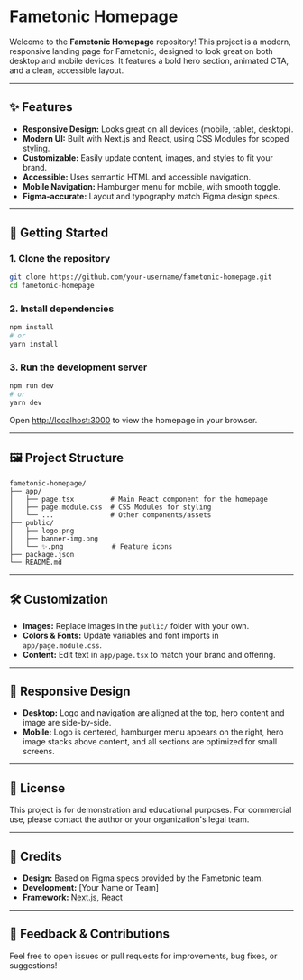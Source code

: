 # Fametonic Homepage

Welcome to the **Fametonic Homepage** repository!
This project is a modern, responsive landing page for Fametonic, designed to look great on both desktop and mobile devices. It features a bold hero section, animated CTA, and a clean, accessible layout.

---

## ✨ Features

- **Responsive Design:** Looks great on all devices (mobile, tablet, desktop).
- **Modern UI:** Built with Next.js and React, using CSS Modules for scoped styling.
- **Customizable:** Easily update content, images, and styles to fit your brand.
- **Accessible:** Uses semantic HTML and accessible navigation.
- **Mobile Navigation:** Hamburger menu for mobile, with smooth toggle.
- **Figma-accurate:** Layout and typography match Figma design specs.

---

## 🚀 Getting Started

### 1. **Clone the repository**
```bash
git clone https://github.com/your-username/fametonic-homepage.git
cd fametonic-homepage
```

### 2. **Install dependencies**
```bash
npm install
# or
yarn install
```

### 3. **Run the development server**
```bash
npm run dev
# or
yarn dev
```
Open [http://localhost:3000](http://localhost:3000) to view the homepage in your browser.

---

## 🖼️ Project Structure

```
fametonic-homepage/
├── app/
│   ├── page.tsx         # Main React component for the homepage
│   ├── page.module.css  # CSS Modules for styling
│   └── ...              # Other components/assets
├── public/
│   ├── logo.png
│   ├── banner-img.png
│   └── ✨.png            # Feature icons
├── package.json
└── README.md
```

---

## 🛠️ Customization

- **Images:** Replace images in the `public/` folder with your own.
- **Colors & Fonts:** Update variables and font imports in `app/page.module.css`.
- **Content:** Edit text in `app/page.tsx` to match your brand and offering.

---

## 📱 Responsive Design

- **Desktop:** Logo and navigation are aligned at the top, hero content and image are side-by-side.
- **Mobile:** Logo is centered, hamburger menu appears on the right, hero image stacks above content, and all sections are optimized for small screens.

---

## 📝 License

This project is for demonstration and educational purposes.
For commercial use, please contact the author or your organization's legal team.

---

## 🙏 Credits

- **Design:** Based on Figma specs provided by the Fametonic team.
- **Development:** [Your Name or Team]
- **Framework:** [Next.js](https://nextjs.org/), [React](https://reactjs.org/)

---

## 💬 Feedback & Contributions

Feel free to open issues or pull requests for improvements, bug fixes, or suggestions!
